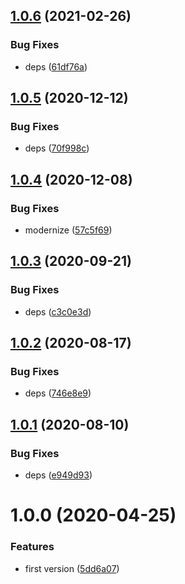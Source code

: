 ## [1.0.6](https://github.com/NaturalCycles/bench-lib/compare/v1.0.5...v1.0.6) (2021-02-26)


### Bug Fixes

* deps ([61df76a](https://github.com/NaturalCycles/bench-lib/commit/61df76aeb0b915f1a68e42af5a48891fca0ef74f))

## [1.0.5](https://github.com/NaturalCycles/bench-lib/compare/v1.0.4...v1.0.5) (2020-12-12)


### Bug Fixes

* deps ([70f998c](https://github.com/NaturalCycles/bench-lib/commit/70f998cad1d2733738c11942c356ae188af8d609))

## [1.0.4](https://github.com/NaturalCycles/bench-lib/compare/v1.0.3...v1.0.4) (2020-12-08)


### Bug Fixes

* modernize ([57c5f69](https://github.com/NaturalCycles/bench-lib/commit/57c5f69fbf96c96615356a985d9d94f6a89409a2))

## [1.0.3](https://github.com/NaturalCycles/bench-lib/compare/v1.0.2...v1.0.3) (2020-09-21)


### Bug Fixes

* deps ([c3c0e3d](https://github.com/NaturalCycles/bench-lib/commit/c3c0e3d39068f6f16516b4a5ab621b25721cc8f7))

## [1.0.2](https://github.com/NaturalCycles/bench-lib/compare/v1.0.1...v1.0.2) (2020-08-17)


### Bug Fixes

* deps ([746e8e9](https://github.com/NaturalCycles/bench-lib/commit/746e8e92248a7967b42fbe81aabb88cb4db9c9fa))

## [1.0.1](https://github.com/NaturalCycles/bench-lib/compare/v1.0.0...v1.0.1) (2020-08-10)


### Bug Fixes

* deps ([e949d93](https://github.com/NaturalCycles/bench-lib/commit/e949d93e7ff438dd6dbbde3e4ee15ded1e7b1254))

# 1.0.0 (2020-04-25)


### Features

* first version ([5dd6a07](https://github.com/NaturalCycles/bench-lib/commit/5dd6a072aefa8125589cc7e4203ddcaebc766a09))
